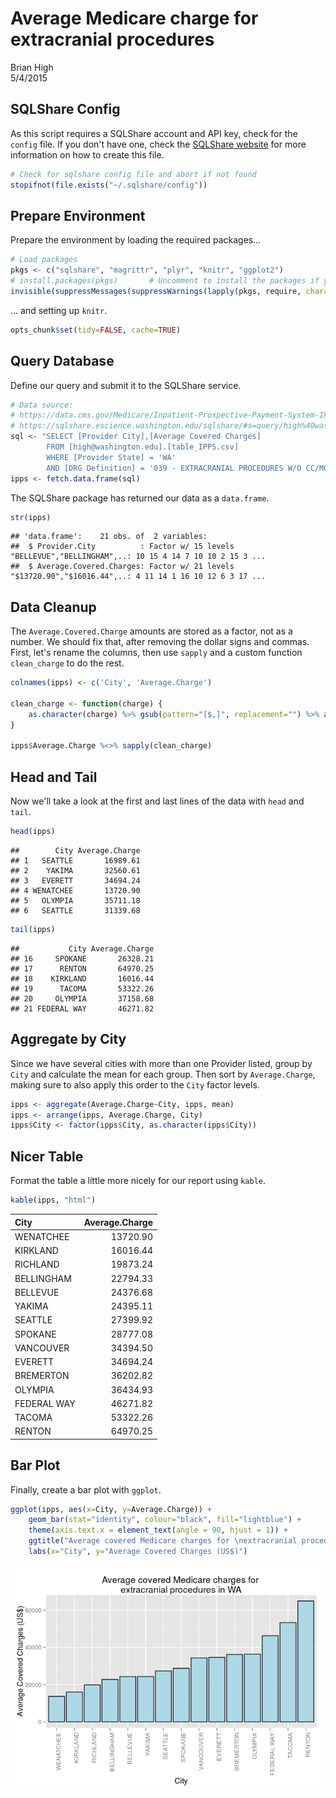 # Average Medicare charge for extracranial procedures
Brian High  
5/4/2015  

SQLShare Config
---------------

As this script requires a SQLShare account and API key, check for the 
`config` file. If you don't have one, check the 
[SQLShare website](http://escience.washington.edu/get-help-now/accessing-sqlshare-r) 
for more information on how to create this file.


```r
# Check for sqlshare config file and abort if not found
stopifnot(file.exists("~/.sqlshare/config"))
```

Prepare Environment
-------------------

Prepare the environment by loading the required packages...


```r
# Load packages
pkgs <- c("sqlshare", "magrittr", "plyr", "knitr", "ggplot2")
# install.packages(pkgs)       # Uncomment to install the packages if you need to.
invisible(suppressMessages(suppressWarnings(lapply(pkgs, require, character.only=T))))
```

... and setting up `knitr`.


```r
opts_chunk$set(tidy=FALSE, cache=TRUE)
```

Query Database
--------------

Define our query and submit it to the SQLShare service.


```r
# Data source: 
# https://data.cms.gov/Medicare/Inpatient-Prospective-Payment-System-IPPS-Provider/97k6-zzx3
# https://sqlshare.escience.washington.edu/sqlshare/#s=query/high%40washington.edu/IPPS.csv
sql <- "SELECT [Provider City],[Average Covered Charges] 
        FROM [high@washington.edu].[table_IPPS.csv] 
        WHERE [Provider State] = 'WA' 
        AND [DRG Definition] = '039 - EXTRACRANIAL PROCEDURES W/O CC/MCC'"
ipps <- fetch.data.frame(sql)
```

The SQLShare package has returned our data as a `data.frame`. 


```r
str(ipps)
```

```
## 'data.frame':	21 obs. of  2 variables:
##  $ Provider.City          : Factor w/ 15 levels "BELLEVUE","BELLINGHAM",..: 10 15 4 14 7 10 10 2 15 3 ...
##  $ Average.Covered.Charges: Factor w/ 21 levels "$13720.90","$16016.44",..: 4 11 14 1 16 10 12 6 3 17 ...
```

Data Cleanup
------------

The `Average.Covered.Charge` amounts are stored as a factor, not as a number. We 
should fix that, after removing the dollar signs and commas. First, let's rename 
the columns, then use `sapply` and a custom function `clean_charge` to do the 
rest.


```r
colnames(ipps) <- c('City', 'Average.Charge')

clean_charge <- function(charge) {
    as.character(charge) %>% gsub(pattern="[$,]", replacement="") %>% as.numeric
}

ipps$Average.Charge %<>% sapply(clean_charge)
```

Head and Tail
-------------

Now we'll take a look at the first and last lines of the data with `head` 
and `tail`.


```r
head(ipps)
```

```
##        City Average.Charge
## 1   SEATTLE       16989.61
## 2    YAKIMA       32560.61
## 3   EVERETT       34694.24
## 4 WENATCHEE       13720.90
## 5   OLYMPIA       35711.18
## 6   SEATTLE       31339.68
```

```r
tail(ipps)
```

```
##           City Average.Charge
## 16     SPOKANE       26328.21
## 17      RENTON       64970.25
## 18    KIRKLAND       16016.44
## 19      TACOMA       53322.26
## 20     OLYMPIA       37158.68
## 21 FEDERAL WAY       46271.82
```

Aggregate by City
-----------------

Since we have several cities with more than one Provider listed, group by 
`City` and calculate the mean for each group. Then sort by `Average.Charge`, 
making sure to also apply this order to the `City` factor levels.


```r
ipps <- aggregate(Average.Charge~City, ipps, mean)
ipps <- arrange(ipps, Average.Charge, City)
ipps$City <- factor(ipps$City, as.character(ipps$City))
```

Nicer Table
-----------

Format the table a little more nicely for our report using `kable`.


```r
kable(ipps, "html")
```

<table>
 <thead>
  <tr>
   <th style="text-align:left;"> City </th>
   <th style="text-align:right;"> Average.Charge </th>
  </tr>
 </thead>
<tbody>
  <tr>
   <td style="text-align:left;"> WENATCHEE </td>
   <td style="text-align:right;"> 13720.90 </td>
  </tr>
  <tr>
   <td style="text-align:left;"> KIRKLAND </td>
   <td style="text-align:right;"> 16016.44 </td>
  </tr>
  <tr>
   <td style="text-align:left;"> RICHLAND </td>
   <td style="text-align:right;"> 19873.24 </td>
  </tr>
  <tr>
   <td style="text-align:left;"> BELLINGHAM </td>
   <td style="text-align:right;"> 22794.33 </td>
  </tr>
  <tr>
   <td style="text-align:left;"> BELLEVUE </td>
   <td style="text-align:right;"> 24376.68 </td>
  </tr>
  <tr>
   <td style="text-align:left;"> YAKIMA </td>
   <td style="text-align:right;"> 24395.11 </td>
  </tr>
  <tr>
   <td style="text-align:left;"> SEATTLE </td>
   <td style="text-align:right;"> 27399.92 </td>
  </tr>
  <tr>
   <td style="text-align:left;"> SPOKANE </td>
   <td style="text-align:right;"> 28777.08 </td>
  </tr>
  <tr>
   <td style="text-align:left;"> VANCOUVER </td>
   <td style="text-align:right;"> 34394.50 </td>
  </tr>
  <tr>
   <td style="text-align:left;"> EVERETT </td>
   <td style="text-align:right;"> 34694.24 </td>
  </tr>
  <tr>
   <td style="text-align:left;"> BREMERTON </td>
   <td style="text-align:right;"> 36202.82 </td>
  </tr>
  <tr>
   <td style="text-align:left;"> OLYMPIA </td>
   <td style="text-align:right;"> 36434.93 </td>
  </tr>
  <tr>
   <td style="text-align:left;"> FEDERAL WAY </td>
   <td style="text-align:right;"> 46271.82 </td>
  </tr>
  <tr>
   <td style="text-align:left;"> TACOMA </td>
   <td style="text-align:right;"> 53322.26 </td>
  </tr>
  <tr>
   <td style="text-align:left;"> RENTON </td>
   <td style="text-align:right;"> 64970.25 </td>
  </tr>
</tbody>
</table>

Bar Plot
--------

Finally, create a bar plot with `ggplot`.


```r
ggplot(ipps, aes(x=City, y=Average.Charge)) +
    geom_bar(stat="identity", colour="black", fill="lightblue") +  
    theme(axis.text.x = element_text(angle = 90, hjust = 1)) + 
    ggtitle("Average covered Medicare charges for \nextracranial procedures in WA") +
    labs(x="City", y="Average Covered Charges (US$)")
```

![](medicare-ipps_files/figure-html/unnamed-chunk-9-1.png) 
